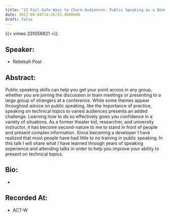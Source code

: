 ```yaml
---
title: "12 Fail-Safe Ways to Charm Audiences: Public Speaking as a Developer"
date: 2017-08-04T14:26:53.0000000
draft: false
---
```


{{< vimeo 231056821 >}}

## Speaker:

 - Rebekah Post

## Abstract:

<p>Public speaking skills can help you get your point across in any group, whether you are joining the discussion in team meetings or presenting to a large group of strangers at a conference. While some themes appear throughout advice on public speaking, like the importance of practice, speaking on technical topics to varied audiences presents an added challenge. Learning how to do so effectively gives you confidence in a variety of situations. As a former theater kid, researcher, and university instructor, it has become second-nature to me to stand in front of people and present complex information. Since becoming a developer I have realized that most people have had little to no training in public speaking. In this talk I will share what I have learned through years of speaking experience and attending talks in order to help you improve your ability to present on technical topics.</p>

## Bio:

 - 

## Recorded At:

 - ACT-W

